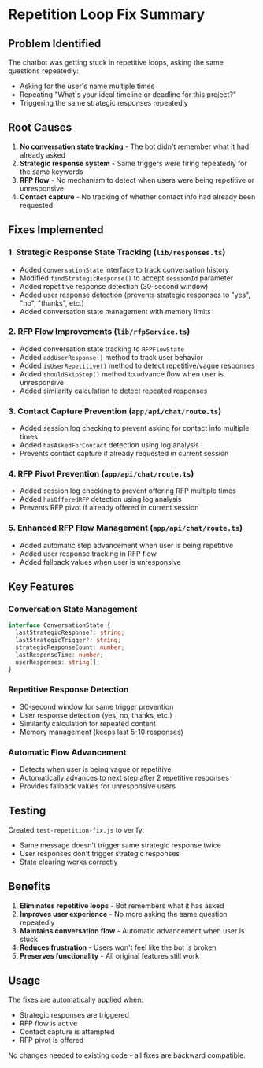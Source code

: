 # Repetition Loop Fix Summary

## Problem Identified
The chatbot was getting stuck in repetitive loops, asking the same questions repeatedly:
- Asking for the user's name multiple times
- Repeating "What's your ideal timeline or deadline for this project?"
- Triggering the same strategic responses repeatedly

## Root Causes
1. **No conversation state tracking** - The bot didn't remember what it had already asked
2. **Strategic response system** - Same triggers were firing repeatedly for the same keywords
3. **RFP flow** - No mechanism to detect when users were being repetitive or unresponsive
4. **Contact capture** - No tracking of whether contact info had already been requested

## Fixes Implemented

### 1. Strategic Response State Tracking (`lib/responses.ts`)
- Added `ConversationState` interface to track conversation history
- Modified `findStrategicResponse()` to accept `sessionId` parameter
- Added repetitive response detection (30-second window)
- Added user response detection (prevents strategic responses to "yes", "no", "thanks", etc.)
- Added conversation state management with memory limits

### 2. RFP Flow Improvements (`lib/rfpService.ts`)
- Added conversation state tracking to `RFPFlowState`
- Added `addUserResponse()` method to track user behavior
- Added `isUserRepetitive()` method to detect repetitive/vague responses
- Added `shouldSkipStep()` method to advance flow when user is unresponsive
- Added similarity calculation to detect repeated responses

### 3. Contact Capture Prevention (`app/api/chat/route.ts`)
- Added session log checking to prevent asking for contact info multiple times
- Added `hasAskedForContact` detection using log analysis
- Prevents contact capture if already requested in current session

### 4. RFP Pivot Prevention (`app/api/chat/route.ts`)
- Added session log checking to prevent offering RFP multiple times
- Added `hasOfferedRFP` detection using log analysis
- Prevents RFP pivot if already offered in current session

### 5. Enhanced RFP Flow Management (`app/api/chat/route.ts`)
- Added automatic step advancement when user is being repetitive
- Added user response tracking in RFP flow
- Added fallback values when user is unresponsive

## Key Features

### Conversation State Management
```typescript
interface ConversationState {
  lastStrategicResponse?: string;
  lastStrategicTrigger?: string;
  strategicResponseCount: number;
  lastResponseTime: number;
  userResponses: string[];
}
```

### Repetitive Response Detection
- 30-second window for same trigger prevention
- User response detection (yes, no, thanks, etc.)
- Similarity calculation for repeated content
- Memory management (keeps last 5-10 responses)

### Automatic Flow Advancement
- Detects when user is being vague or repetitive
- Automatically advances to next step after 2 repetitive responses
- Provides fallback values for unresponsive users

## Testing
Created `test-repetition-fix.js` to verify:
- Same message doesn't trigger same strategic response twice
- User responses don't trigger strategic responses
- State clearing works correctly

## Benefits
1. **Eliminates repetitive loops** - Bot remembers what it has asked
2. **Improves user experience** - No more asking the same question repeatedly
3. **Maintains conversation flow** - Automatic advancement when user is stuck
4. **Reduces frustration** - Users won't feel like the bot is broken
5. **Preserves functionality** - All original features still work

## Usage
The fixes are automatically applied when:
- Strategic responses are triggered
- RFP flow is active
- Contact capture is attempted
- RFP pivot is offered

No changes needed to existing code - all fixes are backward compatible. 